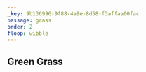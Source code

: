```yaml
---
_key: 9b136996-9f88-4a9e-8d58-f3affaa00fac
passage: grass
order: 2
floop: wibble
---
```


## Green Grass
